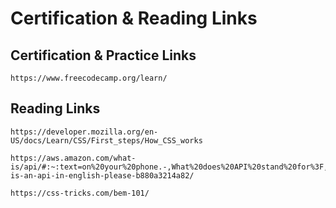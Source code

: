 # Certification & Reading Links

## Certification & Practice Links

    https://www.freecodecamp.org/learn/

## Reading Links

    https://developer.mozilla.org/en-US/docs/Learn/CSS/First_steps/How_CSS_works

    https://aws.amazon.com/what-is/api/#:~:text=on%20your%20phone.-,What%20does%20API%20stand%20for%3F,of%20service%20between%20two%20applications.https://www.freecodecamp.org/news/what-is-an-api-in-english-please-b880a3214a82/

    https://css-tricks.com/bem-101/
